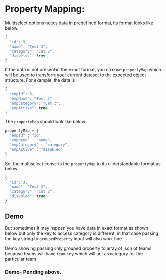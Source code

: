 # Property Mapping:

Multiselect options needs data in predefined format, its format looks like below.
```js	
{
  "id": 3,
  "name": "Test 3",
  "category": "Cat 2",
  "disabled": true
}
```
If  the data is not present in the exact format, you can use `propertyMap` which will be used to transform your current dataset to the expected object structure. For example, the data is
```js  	
{
  "empId": 3,
  "empName": "Test 3",
  "empCategory": "Cat 2",
  "empActive": true
}
```
The `propertyMap` should look like below
```js
propertyMap = {
  "empId" : "id",
  "empName" : "name",
  "empCategory" : "category",
  "empActive" : "disabled"
}
```

So, the multiselect converts the `propertyMap` to its understandable format as below 

```js
{
  "id": 3,
  "name": "Test 3",
  "category": "Cat 2",
  "disabled": true
}
```

## Demo

<ms-property-map></ms-property-map>

<code-tabs>
  <code-pane title="app/property-map.component.ts" path="property-map/src/app/property-map.component.ts"></code-pane>
  <code-pane title="app/property-map.component.html" path="property-map/src/app/property-map.component.html"></code-pane>
</code-tabs>

But sometimes it may happen you have data in exact format as shown below but only the key to access category is different, in that case passing the key string to `groupedProperty` input will also work fine.

Demo showing passing only grouped property to array of json of teams because teams will have `team` key which will act as category for the particular team.

### Demo- Pending above.
